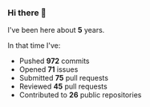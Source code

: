 ### Hi there 👋

I've been here about **5** years.

In that time I've:

- Pushed **972** commits
- Opened **71** issues
- Submitted **75** pull requests
- Reviewed **45** pull requests
- Contributed to **26** public repositories

<!-- ![My scrobbles](https://lastfm-recently-played.vercel.app/api?user=dotdub) -->
